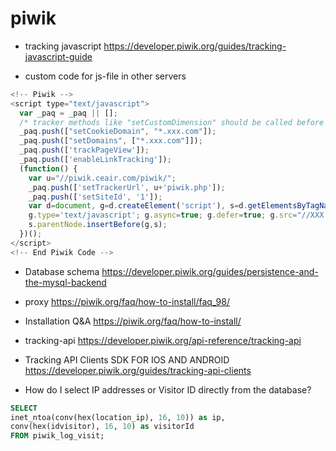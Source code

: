 # piwik

* tracking javascript
https://developer.piwik.org/guides/tracking-javascript-guide

* custom code for js-file in other servers

```javascript
<!-- Piwik -->
<script type="text/javascript">
  var _paq = _paq || [];
  /* tracker methods like "setCustomDimension" should be called before "trackPageView" */
  _paq.push(["setCookieDomain", "*.xxx.com"]);
  _paq.push(["setDomains", ["*.xxx.com"]]);
  _paq.push(['trackPageView']);
  _paq.push(['enableLinkTracking']);
  (function() {
    var u="//piwik.ceair.com/piwik/";
    _paq.push(['setTrackerUrl', u+'piwik.php']);
    _paq.push(['setSiteId', '1']);
    var d=document, g=d.createElement('script'), s=d.getElementsByTagName('script')[0];
    g.type='text/javascript'; g.async=true; g.defer=true; g.src="//XXX.aliyuncs.com/piwik/piwik.js"; 
    s.parentNode.insertBefore(g,s);
  })();
</script>
<!-- End Piwik Code -->

```
* Database schema
https://developer.piwik.org/guides/persistence-and-the-mysql-backend

* proxy
https://piwik.org/faq/how-to-install/faq_98/

* Installation Q&A
https://piwik.org/faq/how-to-install/

* tracking-api
https://developer.piwik.org/api-reference/tracking-api

* Tracking API Clients SDK FOR IOS AND ANDROID
https://developer.piwik.org/guides/tracking-api-clients

* How do I select IP addresses or Visitor ID directly from the database?<br>
````sql
SELECT 
inet_ntoa(conv(hex(location_ip), 16, 10)) as ip, 
conv(hex(idvisitor), 16, 10) as visitorId 
FROM piwik_log_visit;
````
